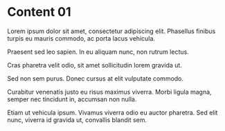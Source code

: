 # Content 01

Lorem ipsum dolor sit amet, consectetur adipiscing elit. Phasellus finibus turpis eu mauris commodo, ac porta lacus vehicula.

Praesent sed leo sapien. In eu aliquam nunc, non rutrum lectus.

Cras pharetra velit odio, sit amet sollicitudin lorem gravida ut.

Sed non sem purus. Donec cursus at elit vulputate commodo.

Curabitur venenatis justo eu risus maximus viverra. Morbi ligula magna, semper nec tincidunt in, accumsan non nulla.

Etiam ut vehicula ipsum. Vivamus viverra odio eu auctor pharetra. Sed elit nunc, viverra id gravida ut, convallis blandit sem.